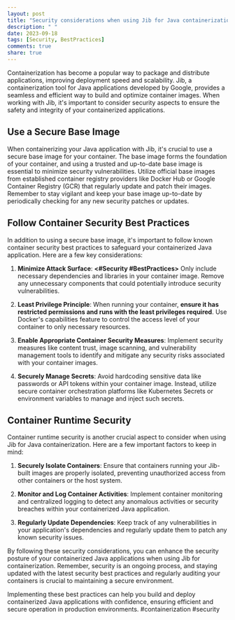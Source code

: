 ```yaml
---
layout: post
title: "Security considerations when using Jib for Java containerization"
description: " "
date: 2023-09-18
tags: [Security, BestPractices]
comments: true
share: true
---
```


Containerization has become a popular way to package and distribute applications, improving deployment speed and scalability. Jib, a containerization tool for Java applications developed by Google, provides a seamless and efficient way to build and optimize container images. When working with Jib, it's important to consider security aspects to ensure the safety and integrity of your containerized applications.

## Use a Secure Base Image

When containerizing your Java application with Jib, it's crucial to use a secure base image for your container. The base image forms the foundation of your container, and using a trusted and up-to-date base image is essential to minimize security vulnerabilities. Utilize official base images from established container registry providers like Docker Hub or Google Container Registry (GCR) that regularly update and patch their images. Remember to stay vigilant and keep your base image up-to-date by periodically checking for any new security patches or updates.

## Follow Container Security Best Practices

In addition to using a secure base image, it's important to follow known container security best practices to safeguard your containerized Java application. Here are a few key considerations:

1. **Minimize Attack Surface**: **<#Security #BestPractices>** Only include necessary dependencies and libraries in your container image. Remove any unnecessary components that could potentially introduce security vulnerabilities.

2. **Least Privilege Principle**: When running your container, **ensure it has restricted permissions and runs with the least privileges required**. Use Docker's capabilities feature to control the access level of your container to only necessary resources.

3. **Enable Appropriate Container Security Measures**: Implement security measures like content trust, image scanning, and vulnerability management tools to identify and mitigate any security risks associated with your container images.

4. **Securely Manage Secrets**: Avoid hardcoding sensitive data like passwords or API tokens within your container image. Instead, utilize secure container orchestration platforms like Kubernetes Secrets or environment variables to manage and inject such secrets.

## Container Runtime Security

Container runtime security is another crucial aspect to consider when using Jib for Java containerization. Here are a few important factors to keep in mind:

1. **Securely Isolate Containers**: Ensure that containers running your Jib-built images are properly isolated, preventing unauthorized access from other containers or the host system.

2. **Monitor and Log Container Activities**: Implement container monitoring and centralized logging to detect any anomalous activities or security breaches within your containerized Java application.

3. **Regularly Update Dependencies**: Keep track of any vulnerabilities in your application's dependencies and regularly update them to patch any known security issues.

By following these security considerations, you can enhance the security posture of your containerized Java applications when using Jib for containerization. Remember, security is an ongoing process, and staying updated with the latest security best practices and regularly auditing your containers is crucial to maintaining a secure environment.

Implementing these best practices can help you build and deploy containerized Java applications with confidence, ensuring efficient and secure operation in production environments. #containerization #security